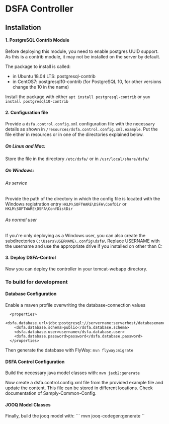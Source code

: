# DSFA Controller

## Installation
#### 1. PostgreSQL Contrib Module
Before deploying this module, you need to enable postgres UUID support.
As this is a contrib module, it may not be installed on the server by default.

The package to install is called:
- in Ubuntu 18.04 LTS: postgresql-contrib
- in CentOS7: postgresql10-contrib (for PostgreSQL 10, for other versions change the 10 in the name)

Install the package with either ```apt install postgresql-contrib``` or ```yum install postgresql10-contrib```

#### 2. Configuration file
Provide a ```dsfa.control.config.xml``` configuration file with the necessary details as shown in  ```/resources/dsfa.control.config.xml.example```.
Put the file either in resources or in one of the directories explained below.

##### On Linux and Mac:
Store the file in the directory ```/etc/dsfa/``` or in ```/usr/local/share/dsfa/```

##### On Windows:
###### As service
Provide the path of the directory in which the config file is located with the Windows
registration entry ```HKLM\SOFTWARE\DSFA\ConfDir``` or ```HKLM\SOFTWARE\DSFA\ConfDistDir```

###### As normal user
If you're only deploying as a Windows user, you can also create the subdirectories ```C:\Users\USERNAME\.config\dsfa\```
Replace USERNAME with the username and use the appropriate drive if you installed on other than C:


#### 3. Deploy DSFA-Control
Now you can deploy the controller in your tomcat-webapp directory.
### To build for development

#### Database Configuration
Enable a maven profile overwriting the database-connection values
```
  <properties>
    <dsfa.database.url>jdbc:postgresql://servername:serverhost/databasename</dsfa.database.url>
	<dsfa.database.schema>public</dsfa.database.schema>
	<dsfa.database.user>username</dsfa.database.user>
	<dsfa.database.password>password</dsfa.database.password>
  </properties>
```
Then generate the database with FlyWay:
```mvn flyway:migrate```

#### DSFA Control Configuration
Build the necessary java model classes with:
```mvn jaxb2:generate```

Now create a dsfa.control.config.xml file from the provided example file and update the content.
This file can be stored in different locations. Check documentation of Samply-Common-Config.

#### JOOQ Model Classes
Finally, build the jooq model with: ``` mvn jooq-codegen:generate ``